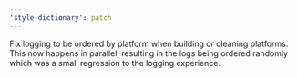 ```yaml
---
'style-dictionary': patch
---
```


Fix logging to be ordered by platform when building or cleaning platforms. This now happens in parallel, resulting in the logs being ordered randomly which was a small regression to the logging experience.
